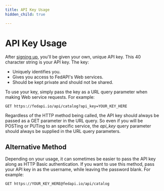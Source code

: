 ```yaml
---
title: API Key Usage
hidden_child: true

---
```


# API Key Usage

After [signing up](/signup), you'll be given your own, unique API key. This 40 character string is your API key. The key:

- Uniquely identifies you.
- Gives you access to FedAPI's Web services.
- Should be kept private and should not be shared.

To use your key, simply pass the key as a URL query parameter when making Web service requests. For example:

`GET https://fedapi.io/api/catalog?api_key=YOUR_KEY_HERE`

Regardless of the HTTP method being called, the API key should always be passed as a GET parameter in the URL query. So even if you will be POSTing or PUTing to an specific service, the *api_key* query parameter should always be supplied in the URL query parameters.

## Alternative Method

Depending on your usage, it can sometimes be easier to pass the API key along as HTTP Basic authentication. If you want to use this method, pass your API key in as the username, while leaving the password blank. For example:

`GET https://YOUR_KEY_HERE@fedapi.io/api/catalog`
